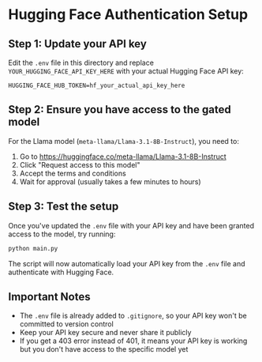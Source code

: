 # Hugging Face Authentication Setup

## Step 1: Update your API key
Edit the `.env` file in this directory and replace `YOUR_HUGGING_FACE_API_KEY_HERE` with your actual Hugging Face API key:

```
HUGGING_FACE_HUB_TOKEN=hf_your_actual_api_key_here
```

## Step 2: Ensure you have access to the gated model
For the Llama model (`meta-llama/Llama-3.1-8B-Instruct`), you need to:

1. Go to https://huggingface.co/meta-llama/Llama-3.1-8B-Instruct
2. Click "Request access to this model" 
3. Accept the terms and conditions
4. Wait for approval (usually takes a few minutes to hours)

## Step 3: Test the setup
Once you've updated the `.env` file with your API key and have been granted access to the model, try running:

```bash
python main.py
```

The script will now automatically load your API key from the `.env` file and authenticate with Hugging Face.

## Important Notes
- The `.env` file is already added to `.gitignore`, so your API key won't be committed to version control
- Keep your API key secure and never share it publicly
- If you get a 403 error instead of 401, it means your API key is working but you don't have access to the specific model yet
